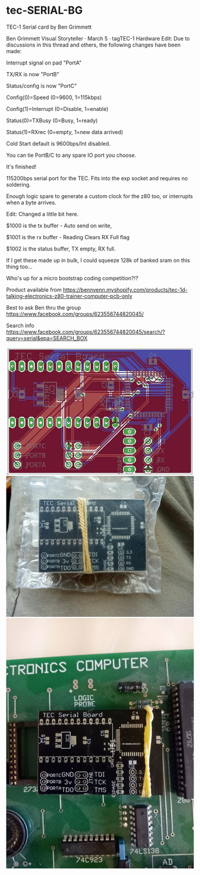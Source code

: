 # tec-SERIAL-BG
TEC-1 Serial card by Ben Grimmett

Ben Grimmett
Visual Storyteller · March 5 · tagTEC-1 Hardware
Edit: Due to discussions in this thread and others, the following changes have been made:

Interrupt signal on pad "PortA"

TX/RX is now "PortB"

Status/config is now "PortC"

Config(0)=Speed (0=9600, 1=115kbps)

Config(1)=Interrupt (0=Disable, 1=enable)

Status(0)=TXBusy (0=Busy, 1=ready)

Status(1)=RXrec (0=empty, 1=new data arrived)

Cold Start default is 9600bps/Int disabled.

You can tie PortB/C to any spare IO port you choose.

It's finished!

115200bps serial port for the TEC. Fits into the exp socket and requires no soldering.

Enough logic spare to generate a custom clock for the z80 too, or interrupts when a byte arrives.

Edit: Changed a little bit here.

$1000 is the tx buffer - Auto send on write,

$1001 is the rx buffer - Reading Clears RX Full flag

$1002 is the status buffer, TX empty, RX full.

If I get these made up in bulk, I could squeeze 128k of banked sram on this thing too...

Who's up for a micro bootstrap coding competition?!?

Product available from https://bennvenn.myshopify.com/products/tec-1d-talking-electronics-z80-trainer-computer-pcb-only

Best to ask Ben thru the group https://www.facebook.com/groups/623556744820045/

Search info https://www.facebook.com/groups/623556744820045/search/?query=serial&epa=SEARCH_BOX

![](https://github.com/SteveJustin1963/tec-SERIAL-BG/blob/master/pics/49620918_10155966840465869_8317473652132020224_n.jpg)
![](https://github.com/SteveJustin1963/tec-SERIAL-BG/blob/master/pics/50416223_10155988682225869_3778409522020745216_n.jpg)
![](https://github.com/SteveJustin1963/tec-SERIAL-BG/blob/master/pics/88991858_10156960698935869_2851578841086820352_o.jpg)
